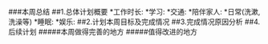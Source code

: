###本周总结
##1.总体计划概要
*工作时长:
*学习:
*交通:
*陪伴家人:
*日常(洗漱,洗澡等)
*睡眠:
*娱乐:
##2.计划本周目标及完成情况
##3.完成情况原因分析
##4.后续计划
#####本周做得完善的地方
#####值得改进的地方
